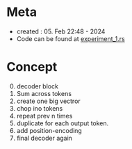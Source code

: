 # Meta
- created : 05. Feb 22:48 - 2024
- Code can be found at [experiment_1.rs](src/experiment_1.rs)

# Concept
0. decoder block
1. Sum across tokens
2. create one big vectror
3. chop ino tokens
4. repeat prev n times
5. duplicate for each output token.
6. add position-encoding
7. final decoder again
